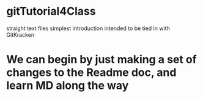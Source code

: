 # gitTutorial4Class
straight text files simplest introduction intended to be tied in with GitKracken

# We can begin by just making a set of changes to the Readme doc, and learn MD along the way

